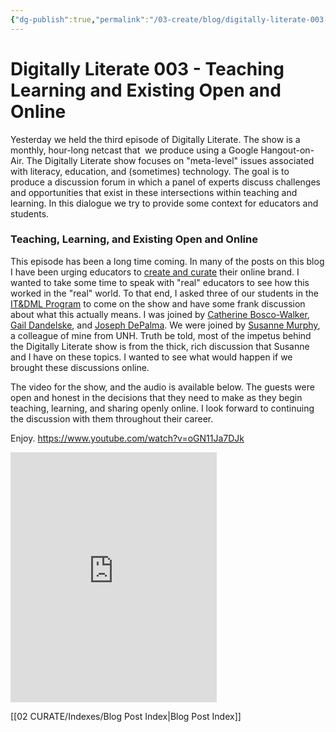 ```yaml
---
{"dg-publish":true,"permalink":"/03-create/blog/digitally-literate-003-teaching-learning-and-existing-open-and-online/","title":"Digitally Literate 003 - Teaching, Learning, and Existing Open and Online","tags":["digital-identity","digitally-literate","identity","itdml","open-source"]}
---
```


# Digitally Literate 003 - Teaching Learning and Existing Open and Online

Yesterday we held the third episode of Digitally Literate. The show is a monthly, hour-long netcast that  we produce using a Google Hangout-on-Air. The Digitally Literate show focuses on "meta-level" issues associated with literacy, education, and (sometimes) technology. The goal is to produce a discussion forum in which a panel of experts discuss challenges and opportunities that exist in these intersections within teaching and learning. In this dialogue we try to provide some context for educators and students.

### Teaching, Learning, and Existing Open and Online

This episode has been a long time coming. In many of the posts on this blog I have been urging educators to [create and curate](http://wiobyrne.com/creating-and-curating-your-online-brand/) their online brand. I wanted to take some time to speak with "real" educators to see how this worked in the "real" world. To that end, I asked three of our students in the [IT&DML Program](http://wiobyrne.com/the-instructional-technology-digital-media-literacy-itdml-program/) to come on the show and have some frank discussion about what this actually means. I was joined by [Catherine Bosco-Walker](https://plus.google.com/116405549068241152966/posts), [Gail Dandelske](https://plus.google.com/+GailDandelske/posts), and [Joseph DePalma](https://plus.google.com/106322316053260229333/posts). We were joined by [Susanne Murphy](https://plus.google.com/111306362221999681612/posts), a colleague of mine from UNH. Truth be told, most of the impetus behind the Digitally Literate show is from the thick, rich discussion that Susanne and I have on these topics. I wanted to see what would happen if we brought these discussions online.

The video for the show, and the audio is available below. The guests were open and honest in the decisions that they need to make as they begin teaching, learning, and sharing openly online. I look forward to continuing the discussion with them throughout their career.

Enjoy. https://www.youtube.com/watch?v=oGN11Ja7DJk

<iframe src="https://app.box.com/embed_widget/oqghd4mifyuu/s/ymn59n01l9v01ysc6xsg?view=list&amp;sort=name&amp;direction=ASC&amp;theme=gray" width="330" height="400" frameborder="0" allowfullscreen webkitallowfullscreen="" mozallowfullscreen="" oallowfullscreen="" msallowfullscreen=""></iframe>

[[02 CURATE/Indexes/Blog Post Index\|Blog Post Index]]